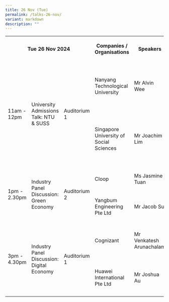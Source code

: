 ```yaml
---
title: 26 Nov (Tue)
permalink: /talks-26-nov/
variant: markdown
description: ""
---
```

<table style="minWidth: 150px">
<colgroup>
<col>
<col>
<col>
<col>
<col>
<col>
</colgroup>
<tbody>
<tr>
<th rowspan="1" colspan="3">
<p>Tue 26 Nov 2024</p>
</th>
<th rowspan="1" colspan="1">
<p>Companies / Organisations</p>
</th>
<th rowspan="1" colspan="1">
<p>Speakers</p>
</th>
<th rowspan="1" colspan="1">
<p>Designations</p>
</th>
</tr>
<tr>
<td rowspan="2" colspan="1">
<p>11am - 12pm</p>
</td>
<td rowspan="2" colspan="1">
<p>University Admissions Talk: NTU &amp; SUSS</p>
</td>
<td rowspan="2" colspan="1">
<p>Auditorium 1</p>
</td>
<td rowspan="1" colspan="1">
<p>Nanyang Technological University</p>
</td>
<td rowspan="1" colspan="1">
<p>Mr Alvin Wee</p>
</td>
<td rowspan="1" colspan="1">
<p>Senior Assistant Manager, Office of Admissions, NTU</p>
</td>
</tr>
<tr>
<td rowspan="1" colspan="1">
<p>Singapore University of Social Sciences</p>
</td>
<td rowspan="1" colspan="1">
<p>Mr Joachim Lim</p>
</td>
<td rowspan="1" colspan="1">
<p>Assistant Manager, Student Recruitment and Admissions, SUSS</p>
</td>
</tr>
<tr>
<td rowspan="2" colspan="1">
<p>1pm - 2.30pm</p>
</td>
<td rowspan="2" colspan="1">
<p>Industry Panel Discussion: Green Economy</p>
</td>
<td rowspan="2" colspan="1">
<p>Auditorium 2</p>
</td>
<td rowspan="1" colspan="1">
<p>Cloop</p>
</td>
<td rowspan="1" colspan="1">
<p>Ms Jasmine Tuan</p>
</td>
<td rowspan="1" colspan="1">
<p>Co-Founder</p>
</td>
</tr>
<tr>
<td rowspan="1" colspan="1">
<p>Yangbum Engineering Pte Ltd</p>
</td>
<td rowspan="1" colspan="1">
<p>Mr Jacob Su</p>
</td>
<td rowspan="1" colspan="1">
<p>Manager (HR/Admin)</p>
</td>
</tr>
<tr>
<td rowspan="2" colspan="1">
<p>3pm - 4.30pm</p>
</td>
<td rowspan="2" colspan="1">
<p>Industry Panel Discussion: Digital Economy</p>
</td>
<td rowspan="2" colspan="1">
<p>Auditorium 1</p>
</td>
<td rowspan="1" colspan="1">
<p>Cognizant</p>
</td>
<td rowspan="1" colspan="1">
<p>Mr Venkatesh Arunachalam</p>
</td>
<td rowspan="1" colspan="1">
<p>Regional Engagement Delivery Partner</p>
</td>
</tr>
<tr>
<td rowspan="1" colspan="1">
<p>Huawei International Pte Ltd</p>
</td>
<td rowspan="1" colspan="1">
<p>Mr Joshua Au</p>
</td>
<td rowspan="1" colspan="1">
<p>Senior Manager (Public Affairs)</p>
</td>
</tr>
</tbody>
</table>
<p></p>